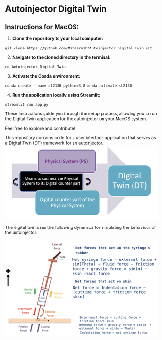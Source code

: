 # Autoinjector Digital Twin
## Instructions for MacOS:

1. **Clone the repository to your local computer:**

`git clone https://github.com/Mahsarnzh/Autoinjector_Digital_Twin.git`

2. **Navigate to the cloned directory in the terminal:**

`cd Autoinjector_Digital_Twin`


3. **Activate the Conda environment:**

`conda create --name st2130 python=3.8`
`conda activate st2130`


4. **Run the application locally using Streamlit:**

`streamlit run app.py`


These instructions guide you through the setup process, allowing you to run the Digital Twin application for the autoinjector on your MacOS system.

Feel free to explore and contribute!






This repository contains code for a user interface application that serves as a Digital Twin (DT) framework for an autoinjector.
![Sample frame](https://github.com/Mahsarnzh/Autoinjector_Digital_Twin/blob/main/Digital_Twin_definition.png)


The digital twin uses the following dynamics for simulating the behaviour of the autoinjector:

![Sample frame](https://github.com/Mahsarnzh/Autoinjector_Digital_Twin/blob/main/Amgen_needle.png)
